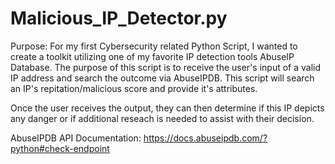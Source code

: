 # Malicious_IP_Detector.py

Purpose: 
For my first Cybersecurity related Python Script, I wanted to create a toolkit utilizing one of my favorite IP detection tools AbuseIP Database. The purpose of this script is to receive the user's input of a valid IP address and search the outcome via AbuseIPDB. This script will search an IP's repitation/malicious score and provide it's attributes.

Once the user receives the output, they can then determine if this IP depicts any danger or if additional reseach is needed to assist with their decision.

AbuseIPDB API Documentation: https://docs.abuseipdb.com/?python#check-endpoint
